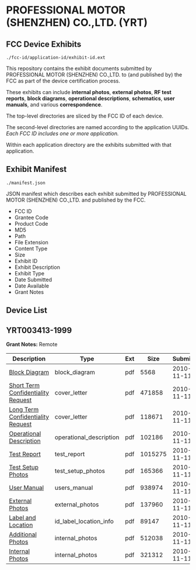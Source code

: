 # PROFESSIONAL MOTOR (SHENZHEN) CO.,LTD. (YRT)
## FCC Device Exhibits

```
./fcc-id/application-id/exhibit-id.ext
```

This repository contains the exhibit documents submitted by PROFESSIONAL MOTOR (SHENZHEN) CO.,LTD. to (and published by) the FCC as part of the device certification process.

These exhibits can include **internal photos**, **external photos**, **RF test reports**, **block diagrams**, **operational descriptions**, **schematics**, **user manuals**, and various **correspondence**.

The top-level directories are sliced by the FCC ID of each device.

The second-level directories are named according to the application UUIDs. *Each FCC ID includes one or more application.*

Within each application directory are the exhibits submitted with that application. 

## Exhibit Manifest

```
./manifest.json
```

JSON manifest which describes each exhibit submitted by PROFESSIONAL MOTOR (SHENZHEN) CO.,LTD. and published by the FCC.

- FCC ID
- Grantee Code
- Product Code
- MD5
- Path
- File Extension
- Content Type
- Size
- Exhibit ID
- Exhibit Description
- Exhibit Type
- Date Submitted
- Date Available
- Grant Notes

## Device List
## YRT003413-1999
**Grant Notes:** Remote

| Description | Type | Ext | Size | Submitted | Available |
| ----------- | ---- | --- | ---- | --------- | --------- |
| [Block Diagram](YRT003413-1999/88d4e3c73c3e602f614d9e3565d5f007/1374773.pdf) | block_diagram | pdf | 5568 | 2010-11-11 | 2010-11-11 |
| [Short Term Confidentiality Request](YRT003413-1999/88d4e3c73c3e602f614d9e3565d5f007/1374775.pdf) | cover_letter | pdf | 471858 | 2010-11-11 | 2010-11-11 |
| [Long Term Confidentiality Request](YRT003413-1999/88d4e3c73c3e602f614d9e3565d5f007/1374780.pdf) | cover_letter | pdf | 118671 | 2010-11-11 | 2010-11-11 |
| [Operational Description](YRT003413-1999/88d4e3c73c3e602f614d9e3565d5f007/1374778.pdf) | operational_description | pdf | 102186 | 2010-11-11 | 2010-11-11 |
| [Test Report](YRT003413-1999/88d4e3c73c3e602f614d9e3565d5f007/1374782.pdf) | test_report | pdf | 1015275 | 2010-11-11 | 2010-11-11 |
| [Test Setup Photos](YRT003413-1999/88d4e3c73c3e602f614d9e3565d5f007/1374781.pdf) | test_setup_photos | pdf | 165366 | 2010-11-11 | 2011-05-10 |
| [User Manual](YRT003413-1999/88d4e3c73c3e602f614d9e3565d5f007/1374779.pdf) | users_manual | pdf | 938974 | 2010-11-11 | 2011-05-10 |
| [External Photos](YRT003413-1999/88d4e3c73c3e602f614d9e3565d5f007/1374774.pdf) | external_photos | pdf | 137960 | 2010-11-11 | 2011-05-10 |
| [Label and Location](YRT003413-1999/88d4e3c73c3e602f614d9e3565d5f007/1374777.pdf) | id_label_location_info | pdf | 89147 | 2010-11-11 | 2010-11-11 |
| [Additional Photos](YRT003413-1999/88d4e3c73c3e602f614d9e3565d5f007/1374772.pdf) | internal_photos | pdf | 512038 | 2010-11-11 | 2011-05-10 |
| [Internal Photos](YRT003413-1999/88d4e3c73c3e602f614d9e3565d5f007/1374776.pdf) | internal_photos | pdf | 321312 | 2010-11-11 | 2011-05-10 |

